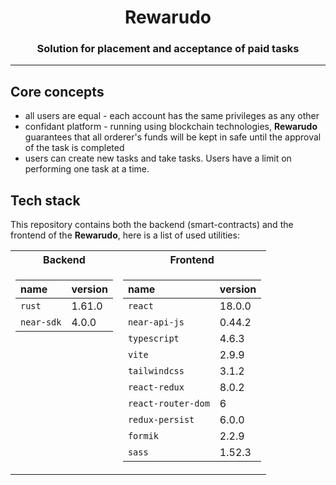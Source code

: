 <h1 align="center">Rewarudo</h1>
<h3 align="center">Solution for placement and acceptance of paid tasks</h3>
<hr/>

## Core concepts

- all users are equal - each account has the same privileges as any other
- confidant platform - running using blockchain technologies, **Rewarudo** guarantees that all orderer's funds will be kept in safe until the approval of the task is completed
- users can create new tasks and take tasks. Users have a limit on performing one task at a time.

## Tech stack

This repository contains both the backend (smart-contracts) and the frontend of the **Rewarudo**, here is a list of used utilities:

<table>
<tr><th>Backend</th> <th>Frontend</th></tr>
<tr><td valign="top">

| name       | version |
| :--------- | :------ |
| `rust`     | 1.61.0  |
| `near-sdk` | 4.0.0   |

</td><td valign="top">

| name               | version |
| :----------------- | :------ |
| `react`            | 18.0.0  |
| `near-api-js`      | 0.44.2  |
| `typescript`       | 4.6.3   |
| `vite`             | 2.9.9   |
| `tailwindcss`      | 3.1.2   |
| `react-redux`      | 8.0.2   |
| `react-router-dom` | 6       |
| `redux-persist`    | 6.0.0   |
| `formik`           | 2.2.9   |
| `sass`             | 1.52.3  |

</td></tr>

</table>
